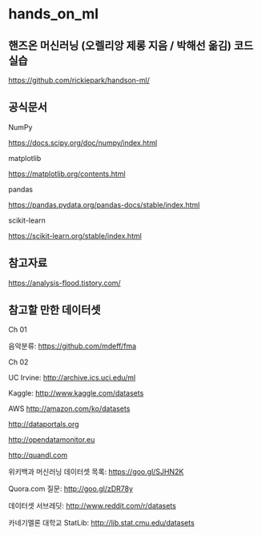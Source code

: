 # hands_on_ml


## 핸즈온 머신러닝 (오렐리앙 제롱 지음 / 박해선 옮김) 코드 실습

https://github.com/rickiepark/handson-ml/


## 공식문서

NumPy

https://docs.scipy.org/doc/numpy/index.html

matplotlib

https://matplotlib.org/contents.html

pandas

https://pandas.pydata.org/pandas-docs/stable/index.html

scikit-learn

https://scikit-learn.org/stable/index.html

## 참고자료

https://analysis-flood.tistory.com/

## 참고할 만한 데이터셋

Ch 01

음악분류: https://github.com/mdeff/fma

Ch 02

UC Irvine: http://archive.ics.uci.edu/ml

Kaggle: http://www.kaggle.com/datasets

AWS http://amazon.com/ko/datasets

http://dataportals.org

http://opendatamonitor.eu

http://quandl.com

위키백과 머신러닝 데이터셋 목록: https://goo.gl/SJHN2K

Quora.com 질문: http://goo.gl/zDR78y

데이터셋 서브레딧: http://www.reddit.com/r/datasets

카네기멜론 대학교 StatLib: http://lib.stat.cmu.edu/datasets